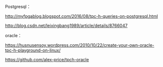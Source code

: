 Postgresql：

http://myfpgablog.blogspot.com/2016/08/tpc-h-queries-on-postgresql.html

http://blog.csdn.net/leixingbang1989/article/details/8766047

oracle：

https://husnusensoy.wordpress.com/2010/10/22/create-your-own-oracle-tpc-h-playground-on-linux/

https://github.com/alex-price/tpch-oracle
